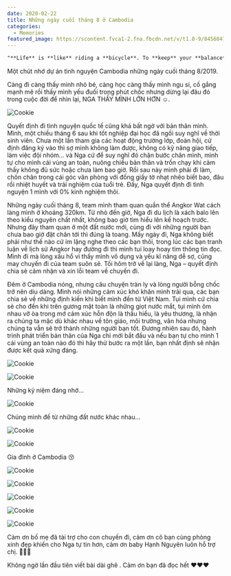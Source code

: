 ```yaml
---
date: 2020-02-22
title: Những ngày cuối tháng 8 ở Cambodia
categories:
  - Memories
featured_image: https://scontent.fvca1-2.fna.fbcdn.net/v/t1.0-9/84568476_893754034376066_3936482103973117952_o.jpg?_nc_cat=104&ccb=2&_nc_sid=730e14&_nc_ohc=TiAHQFD4LocAX8cig2A&_nc_ht=scontent.fvca1-2.fna&oh=c182959047e65152b630788d98dac450&oe=60214C65
---
```

```markdown
"**Life** is **like** riding a **bicycle**. To **keep** your **balance**, you **must** keep **moving** "_ **Albert Einstein**
```

Một chút nhớ dự án tình nguyện Cambodia những ngày cuối tháng 8/2019.

Càng đi càng thấy mình nhỏ bé, càng học càng thấy mình ngu si, cố gắng mạnh mẽ rồi thấy mình yếu đuối trong phút chốc nhưng dừng lại đâu đó trong cuộc đời để nhìn lại, NGA THẤY MÌNH LỚN HƠN :relaxed:. 

![Cookie](https://scontent.fsgn1-1.fna.fbcdn.net/v/t1.0-9/87352713_893757584375711_1134049173495087104_o.jpg?_nc_cat=105&ccb=2&_nc_sid=730e14&_nc_ohc=OJOFnwEXtzcAX9s_7LN&_nc_ht=scontent.fsgn1-1.fna&oh=50c00ae1e69cc9bab9c5401547b93eb5&oe=6020D623)

Quyết định đi tình nguyện quốc tế cũng khá bất ngờ với bản thân mình. Mình, một chiều tháng 6 sau khi tốt nghiệp đại học đã ngồi suy nghĩ về thời sinh viên. Chưa một lần tham gia các hoạt động trường lớp, đoàn hội, cứ định đăng ký vào thì sợ mình không làm được, không có kỹ năng giao tiếp, làm việc đội nhóm... và Nga cứ để suy nghĩ đó chặn bước chân mình, mình tự cho mình cái vùng an toàn, nuông chiều bản thân và trốn chạy khi cảm thấy không đủ sức hoặc chưa làm bao giờ. Rồi sau này mình phải đi làm, chôn chân trong cái góc văn phòng với đống giấy tờ nhạt nhẽo biết bao, đâu rồi nhiệt huyết và trải nghiệm của tuổi trẻ. Đấy, Nga quyết định đi tình nguyện 1 mình với 0% kinh nghiệm thôi.

Những ngày cuối tháng 8, team mình tham quan quần thể Angkor Wat cách làng mình ở khoảng 320km. Từ nhỏ đến giờ, Nga đi du lịch là xách balo lên theo kiểu nguyên chất nhất, không bao giờ tìm hiểu lên kế hoạch trước. Nhưng đây tham quan ở một đất nước mới, cùng đi với những người bạn chưa bao giờ đặt chân tới thì đúng là toang. Mấy ngày đi, Nga không biết phải như thế nào cứ im lặng nghe theo các bạn thôi, trong lúc các bạn tranh luận về lịch sử Angkor hay đường đi thì mình tui loay hoay tìm thông tin đọc. Mình đi mà lòng xấu hổ vì thấy mình vô dụng và yếu kĩ năng dễ sợ, cũng may chuyến đi của team suôn sẻ. Tối hôm trở về lại làng, Nga – quyết định chia sẻ cảm nhận và xin lỗi team về chuyến đi.

Đêm ở Cambodia nóng, nhưng câu chuyện tràn ly và lòng người bỗng chốc trở nên diu dàng. Mình nói những cảm xúc khó khăn mình trải qua, các bạn chia sẻ về những định kiến khi biết mình đến từ Việt Nam. Tụi mình cứ chia sẻ cho đến khi trên gương mặt toàn là những giọt nước mắt, tụi mình ôm nhau vỡ òa trong mớ cảm xúc hỗn độn là thấu hiểu, là yêu thương, là nhận ra chúng ta mặc dù khác nhau về tôn giáo, môi trường, văn hóa nhưng chúng ta vẫn sẽ trở thành những người bạn tốt. Đương nhiên sau đó, hành trình phát triển bản thân của Nga chỉ mới bắt đầu và nếu bạn tự cho mình 1 cái vùng an toàn nào đó thì hãy thử bước ra một lần, bạn nhất định sẽ nhận được kết quả xứng đáng.



![Cookie](https://scontent.fsgn1-1.fna.fbcdn.net/v/t1.0-9/87064606_893754144376055_1769704994728050688_o.jpg?_nc_cat=101&ccb=2&_nc_sid=730e14&_nc_ohc=sAIyNv9NahkAX8V1bPk&_nc_ht=scontent.fsgn1-1.fna&oh=2cc98325fc7847e3cb542ff5b2c1921d&oe=60211942)



![Cookie](https://scontent.fsgn1-1.fna.fbcdn.net/v/t1.0-9/87280701_893754084376061_5456332109310328832_o.jpg?_nc_cat=111&ccb=2&_nc_sid=730e14&_nc_ohc=Ud2i8_XDcIgAX-NGekB&_nc_ht=scontent.fsgn1-1.fna&oh=4a53f986d1d4743e50c1fe7a7fe944e1&oe=601FBB33)

Những kỷ niệm đáng nhớ...

![Cookie](https://scontent.fsgn1-1.fna.fbcdn.net/v/t1.0-9/87299063_893754217709381_3194474083513270272_o.jpg?_nc_cat=104&ccb=2&_nc_sid=730e14&_nc_ohc=oT6Wyq_9PrMAX_tkMG0&_nc_ht=scontent.fsgn1-1.fna&oh=c13f4dc8703ec1f6e02597938882a514&oe=6020C6C5)

Chúng mình đế từ những đất nước khác nhau...

![Cookie](https://scontent.fsgn1-1.fna.fbcdn.net/v/t1.0-9/87297886_893757607709042_1805780039954857984_o.jpg?_nc_cat=110&ccb=2&_nc_sid=730e14&_nc_ohc=4EYiDKbfj0sAX8Ly3s7&_nc_ht=scontent.fsgn1-1.fna&oh=7e87c50f5d75e733a1e2f208b57a8326&oe=601FFD96)

![Cookie](https://scontent.fvca1-1.fna.fbcdn.net/v/t1.0-9/87253076_893757737709029_5144529664147980288_o.jpg?_nc_cat=111&ccb=2&_nc_sid=730e14&_nc_ohc=ESWSPDwbNo0AX8Es-9e&_nc_ht=scontent.fvca1-1.fna&oh=4f4eea412961dbcdf983c8179eb1d506&oe=60219553)

Gia đình ở Cambodia :kissing_closed_eyes:

![Cookie](https://scontent.fsgn1-1.fna.fbcdn.net/v/t1.0-9/87049224_893755577709245_6359928550476218368_o.jpg?_nc_cat=107&ccb=2&_nc_sid=730e14&_nc_ohc=uOdxCrbl6qUAX9TQnMx&_nc_ht=scontent.fsgn1-1.fna&oh=61fc62dd887150dc531ec61ba242a047&oe=601F82BB)

![Cookie](https://scontent.fvca1-2.fna.fbcdn.net/v/t1.0-9/87459110_893757791042357_222633679942320128_o.jpg?_nc_cat=101&ccb=2&_nc_sid=730e14&_nc_ohc=eyAE1xNM6IcAX9cMX5J&_nc_ht=scontent.fvca1-2.fna&oh=a484e0aefdc974d9cc9d04f686f6559c&oe=60210461)

![Cookie](https://scontent.fsgn1-1.fna.fbcdn.net/v/t1.0-9/84620432_893754391042697_4673394055541948416_o.jpg?_nc_cat=101&ccb=2&_nc_sid=730e14&_nc_ohc=EtqRaDqRdtkAX9BQaMa&_nc_ht=scontent.fsgn1-1.fna&oh=8458a0ab6d93723fefe2b398bd5a58ed&oe=601FC114)

![Cookie](https://scontent.fvca1-2.fna.fbcdn.net/v/t1.0-9/87066987_893757884375681_6217820800049741824_o.jpg?_nc_cat=101&ccb=2&_nc_sid=730e14&_nc_ohc=O7MfmLWTRjEAX_3ozXi&_nc_oc=AQnm7uHAcfG9eqlR0-Mc9_wVPQlNfbc8QLSgl9kG03W5gA32pSJHxlygzfF6l0NMasg&_nc_ht=scontent.fvca1-2.fna&oh=d2cd4e883f6ca3fcc03fa5cc5dc46c92&oe=601F1AA1)

![Cookie](https://scontent.fsgn1-1.fna.fbcdn.net/v/t1.0-9/87292354_893754337709369_1436113991494533120_o.jpg?_nc_cat=108&ccb=2&_nc_sid=730e14&_nc_ohc=dNLuUnDbdfsAX-ad5Ul&_nc_ht=scontent.fsgn1-1.fna&oh=63c09acd7774e6c71b032c4e19e47758&oe=6020596D)



Cảm ơn bố mẹ đã tài trợ cho con chuyến đi, cảm ơn cô bạn cùng phòng xinh đẹp khiến cho Nga tự tin hơn, cảm ơn baby Hạnh Nguyên luôn hỗ trợ chị. :kiss::kiss::kiss:

Không ngờ lần đầu tiên viết bài dài ghê . Cảm ơn bạn đã đọc hết :heart::heart::heart: